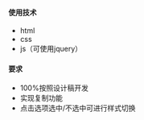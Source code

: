 #### 使用技术
  - html
  - css
  - js（可使用jquery）
#### 要求
  - 100%按照设计稿开发
  - 实现复制功能
  - 点击选项选中/不选中可进行样式切换